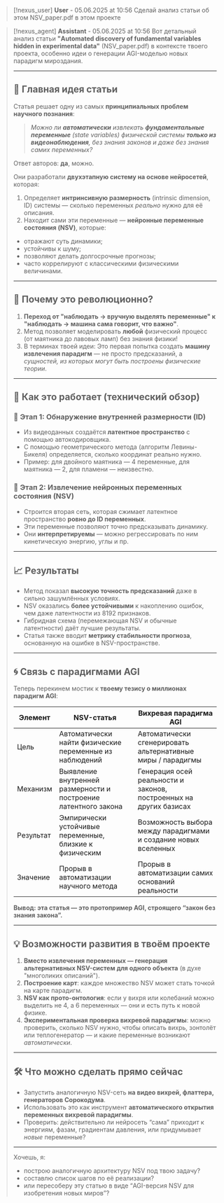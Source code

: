 >[!nexus_user] **User** - 05.06.2025 at 10:56
> Сделай анализ статьи об этом NSV_paper.pdf в этом проекте
<!-- UID: b8ecccda-da55-40f9-b1ee-7b4f350932ba -->




>[!nexus_agent] **Assistant** - 05.06.2025 at 10:56
> Вот детальный анализ статьи **"Automated discovery of fundamental variables hidden in experimental data"** (NSV_paper.pdf) в контексте твоего проекта, особенно идеи о генерации AGI-моделью новых парадигм мироздания.
> 
> ---
> 
> ## 📌 **Главная идея статьи**
> 
> Статья решает одну из самых **принципиальных проблем научного познания**: 
> > *Можно ли **автоматически** извлекать **фундаментальные переменные** (state variables) физической системы **только из видеонаблюдения**, без знания законов и даже без знания самих переменных?*
> 
> Ответ авторов: **да**, можно.
> 
> Они разработали **двухэтапную систему на основе нейросетей**, которая:
> 1. Определяет **интринсивную размерность** (intrinsic dimension, ID) системы — сколько переменных *реально* нужно для её описания.
> 2. Находит сами эти переменные — **нейронные переменные состояния (NSV)**, которые:
>  - отражают суть динамики;
>  - устойчивы к шуму;
>  - позволяют делать долгосрочные прогнозы;
>  - часто коррелируют с классическими физическими величинами.
> 
> ---
> 
> ## 🧠 **Почему это революционно?**
> 
> 1. **Переход от "наблюдать → вручную выделять переменные" к "наблюдать → машина сама говорит, что важно"**.
> 2. Метод позволяет моделировать **любой** физический процесс (от маятника до лавовых ламп) без знания физики!
> 3. В терминах твоей идеи: 
>  Это первая попытка создать **машину извлечения парадигм** — не просто предсказаний, а *сущностей, из которых могут быть построены физические теории*.
> 
> ---
> 
> ## 🔬 **Как это работает (технический обзор)**
> 
> ### 🧩 Этап 1: Обнаружение внутренней размерности (ID)
> - Из видеоданных создаётся **латентное пространство** с помощью автокодировщика.
> - С помощью геометрического метода (алгоритм Левины-Бикеля) определяется, сколько координат реально нужно.
> - Пример: для двойного маятника — 4 переменные, для маятника — 2, для пламени — неизвестно.
> 
> ### 🧠 Этап 2: Извлечение **нейронных переменных состояния** (NSV)
> - Строится вторая сеть, которая сжимает латентное пространство **ровно до ID переменных**.
> - Эти переменные позволяют точно предсказывать динамику.
> - Они **интерпретируемы** — можно регрессировать по ним кинетическую энергию, углы и пр.
> 
> ---
> 
> ## 📈 **Результаты**
> 
> - Метод показал **высокую точность предсказаний** даже в сильно зашумлённых условиях.
> - NSV оказались **более устойчивыми** к накоплению ошибок, чем даже латентности из 8192 признаков.
> - Гибридная схема (перемежающая NSV и обычные латентности) даёт лучшие результаты.
> - Статья также вводит **метрику стабильности прогноза**, основанную на ошибке в NSV-пространстве.
> 
> ---
> 
> ## 🌀 **Связь с парадигмами AGI**
> 
> Теперь перекинем мостик к **твоему тезису о миллионах парадигм AGI**:
> 
> | Элемент | NSV-статья | Вихревая парадигма AGI |
> |--------|------------|------------------------|
> | Цель | Автоматически найти физические переменные из наблюдений | Автоматически сгенерировать альтернативные миры / парадигмы |
> | Механизм | Выявление внутренней размерности и построение латентного закона | Генерация осей реальности и законов, построенных на других базисах |
> | Результат | Эмпирически устойчивые переменные, близкие к физическим | Возможность выбора между парадигмами и создание новых вселенных |
> | Значение | Прорыв в автоматизации научного метода | Прорыв в автоматизации самих оснований реальности |
> 
> **Вывод: эта статья — это протопример AGI, строящего “закон без знания закона”.**
> 
> ---
> 
> ## 💡 Возможности развития в твоём проекте
> 
> 1. **Вместо извлечения переменных — генерация альтернативных NSV-систем для одного объекта** (в духе "многоликих описаний").
> 2. **Построение карт**: каждое множество NSV может стать точкой на карте парадигм.
> 3. **NSV как прото-онтология**: если у вихря или колебаний можно выделить не 4, а 6 переменных — они и есть путь к новой физике.
> 4. **Экспериментальная проверка вихревой парадигмы**: можно проверить, сколько NSV нужно, чтобы описать вихрь, зонтолёт или теплогенератор — и какие переменные возникают *автоматически*.
> 
> ---
> 
> ## 🛠 Что можно сделать прямо сейчас
> 
> - Запустить аналогичную NSV-сеть **на видео вихрей, флаттера, генераторов Сорокодума**.
> - Использовать это как инструмент **автоматического открытия переменных вихревой парадигмы**.
> - Проверить: действительно ли нейросеть “сама” приходит к энергиям, фазам, градиентам давления, или придумывает *новые* переменные?
> 
> ---
> 
> Хочешь, я:
> - построю аналогичную архитектуру NSV под твою задачу?
> - составлю список шагов по её реализации?
> - или пересоберу эту статью в виде “AGI-версия NSV для изобретения новых миров”?
<!-- UID: bf056e21-e738-43c6-8271-70a6589674fc -->